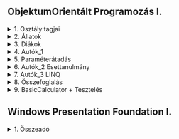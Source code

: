 ## ObjektumOrientált Programozás I.

<details>
<summary>1. Osztály tagjai</summary>

- Deklaráció
- Példányszintű tagok
  - mező
  - metódus
- Osztályszintű tagok (static)
- Osztály tagjainak elérése
  - private
  - public
  - protected
  - internal
</details>
<details>
<summary>2. Állatok</summary>

- static mező haználata (*)
- Paraméteres konstruktor, destruktor (**)
- ToString újradefiniálása override
- Ellenőrzött adatbevitel billentyűzetről - Kivételkezelés
- Programozási tételek
  - Keresés (null + foreach + break)
  - Kiválogatás
  - Maximumkiválasztás (* + **)
</details>
<details>
<summary>3. Diákok</summary>

- DateTime osztály
- beolvasás file-ból (nem ellenőrzött)
- karakterkódolási hiba megoldása
- this.szuletesiDatum.ToString("yyyy.MM.dd")
- DateTime.Now.Year
- d.szuletesiDatum.Year
- Keresés (Állatok-hoz hasonlóan)
- Maximumkiválasztás (Állatok-hoz hasonlóan)
</details>
<details>
<summary>4. Autók_1</summary>

- C# accessor-ok: getter és szetter metódusok
- Tulajdonságok
- Lambda operátor
- Validációs feltétel
- Automatikus tulajdonság
</details>
<details>
<summary>5. Paraméterátadás</summary>

- Érték szerinti paraméterátadás
  - érték típusú változók
  - referencia típusú változók
- Cím szerinti paraméterátadás
</details>
<details>
<summary>6. Autók_2 Esettanulmány</summary>

- Osztály
  - Tulajdonságok
  - Validációs feltétel -> kivételkezelés
  - Konstruktor
  - ToString
- Beolvasás file-ból
  - Kivételkezelés
- Objektumlista
- Programozási tételek (+ LINQ bevezetés)
  - Átlag
  - Maximumkiválasztás
  - Keresés (null + foreach + break)
  - Rendezés
  - Kiválogatás
    - Szótárba
    - Listába
</details>
<details>
<summary>7. Autók_3 LINQ</summary>

- delegate: névtelen függvény
- lambda kifejezés
- IEnumerable<T> és List<T>
- Aggregáló függvények
- Szűrő és rendező függvények
- Generikus Típusok és Metódusok
- List<T> Specifikus Metódusok
- Láncolás (method chaining)
</details>
<details>
<summary>8. Összefoglalás</summary>

- Elméleti kérdések
- Nasa 1995
- Lézerlövészet
- Témazáró A - Könyvtár
- Témazáró B - Subtitle
</details>
<details>
<summary>9. BasicCalculator + Tesztelés</summary>

- Calculator.cs
- Program.cs
- UnitTest1.cs
</details>

## Windows Presentation Foundation I.

<details>
<summary>1. Összeadó</summary>

- Calculator.cs

- 
